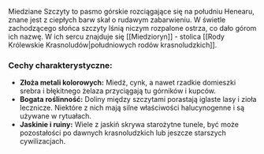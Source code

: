 Miedziane Szczyty to pasmo górskie rozciągające się na południu Henearu, znane jest z ciepłych barw skał o rudawym zabarwieniu. W świetle zachodzącego słońca szczyty lśnią niczym rozpalone ostrza, co dało górom ich nazwę. W ich sercu znajduje się [[Miedzioryn]] - stolica [[Rody Królewskie Krasnoludów|południowych rodów krasnoludzkich]].

### Cechy charakterystyczne:

- **Złoża metali kolorowych:** Miedź, cynk, a nawet rzadkie domieszki srebra i błękitnego żelaza  przyciągają tu górników i kupców.
- **Bogata roślinność:** Doliny między szczytami porastają iglaste lasy i zioła lecznicze. Niektóre z nich mają silne właściwości halucynogenne i są używane w rytuałach.
- **Jaskinie i ruiny:** Wiele z jaskiń skrywa starożytne tunele, być może pozostałości po dawnych krasnoludzkich lub jeszcze starszych cywilizacjach.